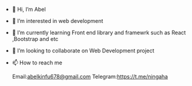 - 👋 Hi, I’m Abel
- 👀 I’m interested in web development 
- 🌱 I’m currently learning Front end library and framewrk such as React ,Bootstrap and etc
- 💞️ I’m looking to collaborate on Web Development project
- 📫 How to reach me 


  Email:abelkinfu678@gmail.com
  Telegram:https://t.me/ningaha
   

<!---
abel12-tech/abel12-tech is a ✨ special ✨ repository because its `README.md` (this file) appears on your GitHub profile.
You can click the Preview link to take a look at your changes.
--->
